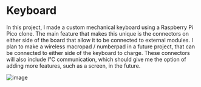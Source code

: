 # Keyboard

In this project, I made a custom mechanical keyboard using a Raspberry Pi Pico clone. The main feature that makes this unique is the connectors on either side of the board that allow it to be connected to external modules. I plan to make a wireless macropad / numberpad in a future project, that can be connected to either side of the keyboard to charge. These connectors will also include I²C communication, which should give me the option of adding more features, such as a screen, in the future.

![image](https://github.com/user-attachments/assets/000ffb94-b1bc-40e2-98c2-b1048e56a59c)
